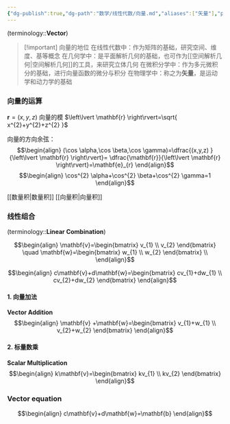 ```yaml
---
{"dg-publish":true,"dg-path":"数学/线性代数/向量.md","aliases":["矢量"],"permalink":"/数学/线性代数/向量/","dgPassFrontmatter":true,"noteIcon":"","created":"2024-05-21T15:20:28.055+08:00","updated":"2024-08-29T16:13:17.749+08:00"}
---
```


(terminology::**Vector**)

>[!important] 向量的地位
>在线性代数中：作为矩阵的基础，研究空间、维度、基等概念
>在几何学中：是平面解析几何的基础，也可作为[[空间解析几何\|空间解析几何]]的工具，来研究立体几何
>在微积分学中：作为多元微积分的基础，进行向量函数的微分与积分
>在物理学中：称之为**矢量**，是运动学和动力学的基础


### 向量的运算

$\mathbf{r}=(x,y,z)$
向量的模 $\left\lvert  \mathbf{r} \right\rvert=\sqrt{ x^{2}+y^{2}+z^{2} }$

向量的方向余弦： 
$$\begin{align}
(\cos \alpha,\cos \beta,\cos \gamma)=\dfrac{(x,y,z) }{\left\lvert  \mathbf{r} \right\rvert}= \dfrac{\mathbf{r}}{\left\lvert  \mathbf{r} \right\rvert}=\mathbf{e}_{r}
\end{align}$$
$$\begin{align}
\cos^{2} \alpha+\cos^{2} \beta+\cos^{2} \gamma=1
\end{align}$$


[[数量积\|数量积]]
[[向量积\|向量积]]

### 线性组合
(terminology::**Linear Combination**)

$$\begin{align}
\mathbf{v}=\begin{bmatrix}
v_{1} \\
v_{2}
\end{bmatrix}  \quad 
\mathbf{w}=\begin{bmatrix}
w_{1} \\
w_{2}
\end{bmatrix} \\
\end{align}$$

$$\begin{align}
c\mathbf{v}+d\mathbf{w}=\begin{bmatrix}
cv_{1}+dw_{1} \\
cv_{2}+dw_{2}
\end{bmatrix}
\end{align}$$

#### 1. 向量加法

**Vector Addition**
$$\begin{align}
\mathbf{v}  +\mathbf{w}=\begin{bmatrix}
v_{1}+w_{1} \\
v_{2}+w_{2}
\end{bmatrix}
\end{align}$$

#### 2. 标量数乘

**Scalar Multiplication** 
$$\begin{align}
k\mathbf{v}=\begin{bmatrix}
kv_{1} \\
kv_{2}
\end{bmatrix}
\end{align}$$

### Vector equation 
$$\begin{align}
c\mathbf{v}+d\mathbf{w}=\mathbf{b}
\end{align}$$




